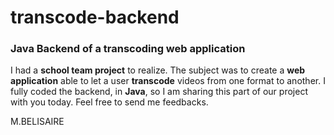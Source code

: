 # transcode-backend
### Java Backend of a transcoding web application

I had a **school team project** to realize. The subject was to create a **web application** able to let a user **transcode** videos from one format to another. 
I fully coded the backend, in **Java**, so I am sharing this part of our project with you today. Feel free to send me feedbacks.

M.BELISAIRE
